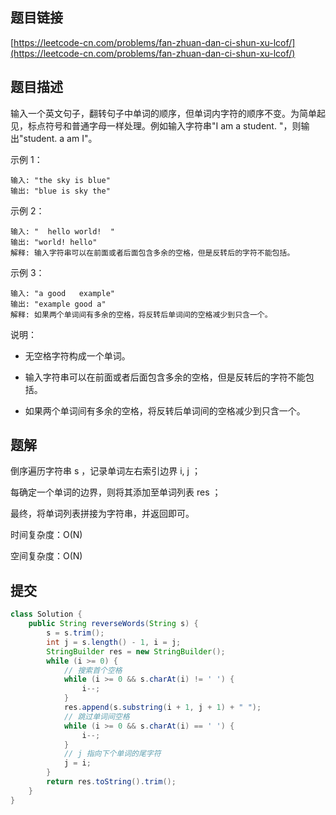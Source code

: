 ## 题目链接

[https://leetcode-cn.com/problems/fan-zhuan-dan-ci-shun-xu-lcof/](https://leetcode-cn.com/problems/fan-zhuan-dan-ci-shun-xu-lcof/)

## 题目描述

输入一个英文句子，翻转句子中单词的顺序，但单词内字符的顺序不变。为简单起见，标点符号和普通字母一样处理。例如输入字符串"I am a student. "，则输出"student. a am I"。

示例 1：

```
输入: "the sky is blue"
输出: "blue is sky the"
```

示例 2：

```
输入: "  hello world!  "
输出: "world! hello"
解释: 输入字符串可以在前面或者后面包含多余的空格，但是反转后的字符不能包括。
```

示例 3：

```
输入: "a good   example"
输出: "example good a"
解释: 如果两个单词间有多余的空格，将反转后单词间的空格减少到只含一个。
```

说明：

- 无空格字符构成一个单词。

- 输入字符串可以在前面或者后面包含多余的空格，但是反转后的字符不能包括。

- 如果两个单词间有多余的空格，将反转后单词间的空格减少到只含一个。

## 题解

倒序遍历字符串 s ，记录单词左右索引边界 i, j ；

每确定一个单词的边界，则将其添加至单词列表 res ；

最终，将单词列表拼接为字符串，并返回即可。

时间复杂度：O(N)

空间复杂度：O(N)

## 提交

```java
class Solution {
    public String reverseWords(String s) {
        s = s.trim();
        int j = s.length() - 1, i = j;
        StringBuilder res = new StringBuilder();
        while (i >= 0) {
            // 搜索首个空格
            while (i >= 0 && s.charAt(i) != ' ') {
                i--;
            }
            res.append(s.substring(i + 1, j + 1) + " ");
            // 跳过单词间空格
            while (i >= 0 && s.charAt(i) == ' ') {
                i--;
            }
            // j 指向下个单词的尾字符
            j = i;
        }
        return res.toString().trim();
    }
}
```